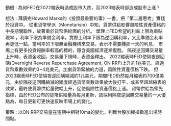 動機 : 為何FED在2022縮表時造成股市大跌，而2023縮表時卻造成股市上漲？

想法 : 拜讀完Howard Marks的《投資最重要的事》一書，把「第二層思考」實踐於投資中。
從重貨幣學派（Monetarism）中知，貨幣供給影響風險性資產價格的中長期關聯性，故著重於貨幣供給面的分析。
學理上FED希望的利率上限為重貼現率 ，利率下限為準備金利率，實際上利率下限為逆回購利率，又比準備金利率再更低一點，當利率的下限無金融機構來交易，表示不需要賺那一天的利息，
市場上有更多投資報酬率較高的標的，隱含美國經濟逐漸復甦。 
隔夜逆回購交易量上升時，表資金收回，交易量下降時，表資金釋出。
2022縮表時FED使隔夜逆回購(Overnight Reverse Repurchase Agreement, ON RRP)上升約1兆美元，經過貨幣乘數效果約3~4兆美元，加劇貨幣緊縮的力道，風險性資產價格下跌。
但2023縮表時FED使隔夜逆回購縮減約1兆美元，期間FED仍然每月縮表約700億美元，由於隔夜逆回購縮減的額度經過貨幣乘數效果放大後打平，或甚至超越縮表的效果，最終使貨幣供給量微幅上升，促使風險性資產價格上漲。
貨幣供給為領先指標，由於FED公布的貨幣供給量為每月更新，故採用隔夜逆回購交易量的一大優點為，每日更新可更快速反映市場上的變化。

策略 : 以ON RRP交易量在短期中相對10ma的變化，判斷台股加權指數進出場時間點。
